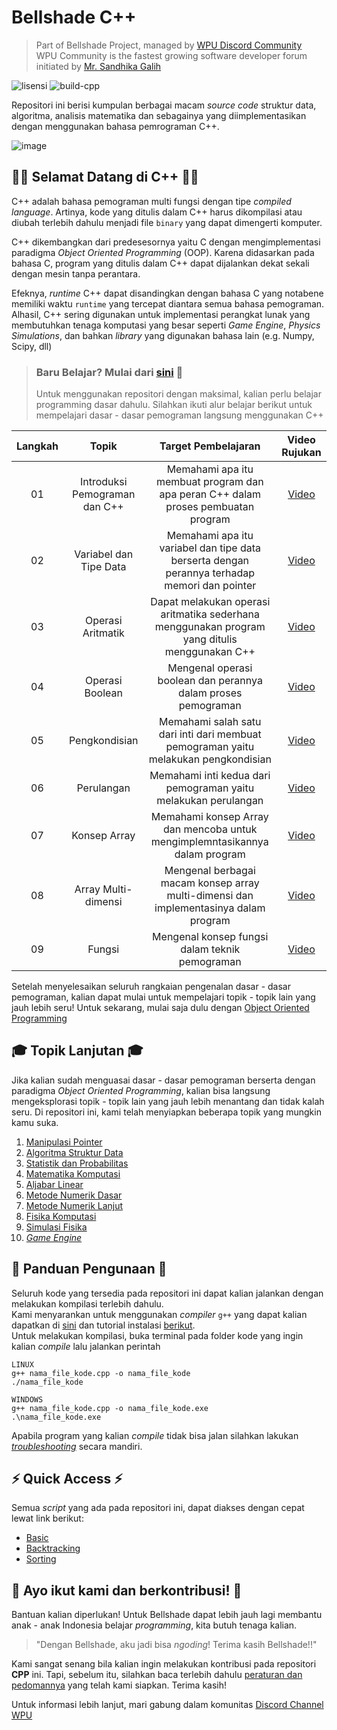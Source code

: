 # Bellshade C++
> Part of Bellshade Project, managed by [WPU Discord Community](http://discord.gg/S4rrXQU) <br>
> WPU Community is the fastest growing software developer forum initiated by [Mr. Sandhika Galih](https://www.youtube.com/c/WebProgrammingUNPAS)

![lisensi](https://img.shields.io/github/license/bellshade/CPP?style=for-the-badge)
![build-cpp](https://img.shields.io/github/workflow/status/bellshade/CppAlgorithm/Cpp%20Testing?style=for-the-badge)


Repositori ini berisi kumpulan berbagai macam *source code* struktur data, algoritma, analisis matematika dan sebagainya yang diimplementasikan dengan menggunakan bahasa pemrograman C++.

![image](https://user-images.githubusercontent.com/68750286/140185089-b47098bf-695c-4a4a-b579-06169ce45d16.png)


## 🎉🎉 Selamat Datang di C++ 🎉🎉
C++ adalah bahasa pemograman multi fungsi dengan tipe *compiled language*. Artinya, kode yang ditulis dalam C++ harus dikompilasi atau diubah terlebih dahulu menjadi file `binary` yang dapat dimengerti komputer. 

C++ dikembangkan dari predesesornya yaitu C dengan mengimplementasi paradigma *Object Oriented Programming* (OOP). Karena didasarkan pada bahasa C, program yang ditulis dalam C++ dapat dijalankan dekat sekali dengan mesin tanpa perantara. 

Efeknya, *runtime* C++ dapat disandingkan dengan bahasa C yang notabene memiliki waktu `runtime` yang tercepat diantara semua bahasa pemograman. Alhasil, C++ sering digunakan untuk implementasi perangkat lunak yang membutuhkan tenaga komputasi yang besar seperti *Game Engine*, *Physics Simulations*, dan bahkan *library* yang digunakan bahasa lain (e.g. Numpy, Scipy, dll)

> ### Baru Belajar? Mulai dari [sini]() 🌟
> Untuk menggunakan repositori dengan maksimal, kalian perlu belajar programming dasar dahulu. Silahkan ikuti alur belajar berikut untuk mempelajari dasar - dasar pemograman langsung menggunakan C++ 

| Langkah | Topik | Target Pembelajaran | Video Rujukan |
| :-----------: | :----------------------------------------: |:-----------------------------------------------------------------------------------------------------------------------------------------------------------------------: | :---------------------------------------------------------------------: |
| 01 | Introduksi Pemograman dan C++ | Memahami apa itu membuat program dan apa peran C++ dalam proses pembuatan program | [Video]() |
| 02 | Variabel dan Tipe Data | Memahami apa itu variabel dan tipe data berserta dengan perannya terhadap memori dan pointer | [Video]() |
| 03 | Operasi Aritmatik | Dapat melakukan operasi aritmatika sederhana menggunakan program yang ditulis menggunakan C++ | [Video]() |
| 04 | Operasi Boolean | Mengenal operasi boolean dan perannya dalam proses pemograman | [Video]() |
| 05 | Pengkondisian | Memahami salah satu dari inti dari membuat pemograman yaitu melakukan pengkondisian | [Video]() |
| 06 | Perulangan | Memahami inti kedua dari pemograman yaitu melakukan perulangan | [Video]() |
| 07 | Konsep Array | Memahami konsep Array dan mencoba untuk mengimplemntasikannya dalam program | [Video]() |
| 08 | Array Multi-dimensi | Mengenal berbagai macam konsep array multi-dimensi dan implementasinya dalam program | [Video]() |
| 09 | Fungsi | Mengenal konsep fungsi dalam teknik pemograman | [Video]() |

Setelah menyelesaikan seluruh rangkaian pengenalan dasar - dasar pemograman, kalian dapat mulai untuk mempelajari topik - topik lain yang jauh lebih seru!
Untuk sekarang, mulai saja dulu dengan [Object Oriented Programming]()

## 🎓 Topik Lanjutan 🎓
Jika kalian sudah menguasai dasar - dasar pemograman berserta dengan paradigma *Object Oriented Programming*, kalian bisa langsung mengeksplorasi topik - topik lain yang jauh lebih menantang dan tidak kalah seru. Di repositori ini, kami telah menyiapkan beberapa topik yang mungkin kamu suka.
01. [Manipulasi Pointer]()
02. [Algoritma Struktur Data]()
03. [Statistik dan Probabilitas]()
04. [Matematika Komputasi]()
05. [Aljabar Linear]()
06. [Metode Numerik Dasar]()
07. [Metode Numerik Lanjut]()
08. [Fisika Komputasi]()
09. [Simulasi Fisika]()
10. [*Game Engine*]()

## 📃 Panduan Pengunaan 📃
Seluruh kode yang tersedia pada repositori ini dapat kalian jalankan dengan melakukan kompilasi terlebih dahulu. <br>
Kami menyarankan untuk menggunakan *compiler* `g++` yang dapat kalian dapatkan di [sini]() dan tutorial instalasi [berikut](). <br>
Untuk melakukan kompilasi, buka terminal pada folder kode yang ingin kalian *compile* lalu jalankan perintah
```
LINUX
g++ nama_file_kode.cpp -o nama_file_kode
./nama_file_kode
```
```
WINDOWS
g++ nama_file_kode.cpp -o nama_file_kode.exe
.\nama_file_kode.exe
```
Apabila program yang kalian *compile* tidak bisa jalan silahkan lakukan [*troubleshooting*]() secara mandiri.<br>


## ⚡ Quick Access ⚡
Semua *script* yang ada pada repositori ini, dapat diakses dengan cepat lewat link berikut:
- [Basic](basic/)
- [Backtracking](backtracking/)
- [Sorting](sorting)

## 🤩 Ayo ikut kami dan berkontribusi! 🤩 
Bantuan kalian diperlukan! Untuk Bellshade dapat lebih jauh lagi membantu anak - anak Indonesia belajar *programming*, kita butuh tenaga kalian.
> "Dengan Bellshade, aku jadi bisa *ngoding*! Terima kasih Bellshade!!"

Kami sangat senang bila kalian ingin melakukan kontribusi pada repositori **CPP** ini. Tapi, sebelum itu, silahkan baca terlebih dahulu [peraturan dan pedomannya](CONTRIBUTING.md) yang telah kami siapkan. Terima kasih! 

Untuk informasi lebih lanjut, mari gabung dalam komunitas [Discord Channel WPU](http://discord.gg/S4rrXQU)
